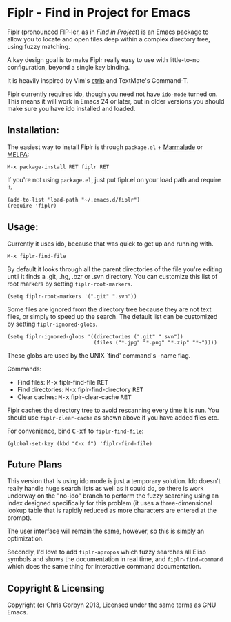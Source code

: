 # Fiplr - Find in Project for Emacs

Fiplr (pronounced FIP-ler, as in _Find in Project_) is an Emacs package to
allow you to locate and open files deep within a complex directory tree,
using fuzzy matching.

A key design goal is to make Fiplr really easy to use with little-to-no
configuration, beyond a single key binding.

It is heavily inspired by Vim's [ctrlp](https://github.com/kien/ctrlp.vim) and
TextMate's Command-T.

Fiplr currently requires ido, though you need not have `ido-mode` turned on.
This means it will work in Emacs 24 or later, but in older versions you should
make sure you have ido installed and loaded.

## Installation:

The easiest way to install Fiplr is through `package.el` +
[Marmalade](http://marmalade-repo.org/) or [MELPA](http://melpa.milkbox.net/):

    M-x package-install RET fiplr RET

If you're not using `package.el`, just put fiplr.el on your load path and require it.

    (add-to-list 'load-path "~/.emacs.d/fiplr")
    (require 'fiplr)

## Usage:

Currently it uses ido, because that was quick to get up and running with.

    M-x fiplr-find-file

By default it looks through all the parent directories of the file you're
editing until it finds a .git, .hg, .bzr or .svn directory. You can
customize this list of root markers by setting `fiplr-root-markers`.

    (setq fiplr-root-markers '(".git" ".svn"))

Some files are ignored from the directory tree because they are not text
files, or simply to speed up the search. The default list can be
customized by setting `fiplr-ignored-globs`.

    (setq fiplr-ignored-globs '((directories (".git" ".svn"))
                                (files ("*.jpg" "*.png" "*.zip" "*~"))))

These globs are used by the UNIX `find' command's -name flag.

Commands:

  * Find files:        <kbd>M-x</kbd> fiplr-find-file <kbd>RET</kbd>
  * Find directories:  <kbd>M-x</kbd> fiplr-find-directory <kbd>RET</kbd>
  * Clear caches:      <kbd>M-x</kbd> fiplr-clear-cache <kbd>RET</kbd>

Fiplr caches the directory tree to avoid rescanning every time it is run. You
should use `fiplr-clear-cache` as shown above if you have added files etc.

For convenience, bind <kbd>C-x</kbd><kbd>f</kbd> to `fiplr-find-file`:

    (global-set-key (kbd "C-x f") 'fiplr-find-file)

## Future Plans

This version that is using ido mode is just a temporary solution. Ido doesn't
really handle huge search lists as well as it could do, so there is work
underway on the "no-ido" branch to perform the fuzzy searching using an index
designed specifically for this problem (it uses a three-dimensional lookup
table that is rapidly reduced as more characters are entered at the prompt).

The user interface will remain the same, however, so this is simply an
optimization.

Secondly, I'd love to add `fiplr-apropos` which fuzzy searches all Elisp
symbols and shows the documentation in real time, and `fiplr-find-command`
which does the same thing for interactive command documentation.

## Copyright & Licensing

Copyright (c) Chris Corbyn 2013, Licensed under the same terms as GNU Emacs.

